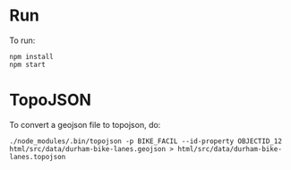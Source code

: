 Run
===

To run:

    npm install
    npm start

TopoJSON
========

To convert a geojson file to topojson, do:

    ./node_modules/.bin/topojson -p BIKE_FACIL --id-property OBJECTID_12 html/src/data/durham-bike-lanes.geojson > html/src/data/durham-bike-lanes.topojson

